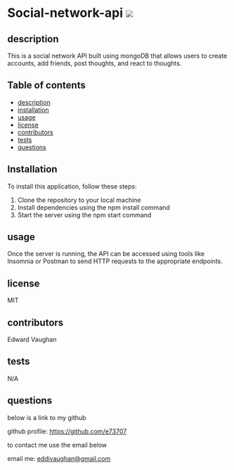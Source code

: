 # Social-network-api <img src = 'https://img.shields.io/badge/license-MIT-red'/>

## description

This is a social network API built using mongoDB that allows users to create accounts, add friends, post thoughts, and react to thoughts.

## Table of contents

- [description](#description)
- [installation](#installation)
- [usage](#usage)
- [license](#license)
- [contributors](#contributors)
- [tests](#tests)
- [questions](#questions)

## Installation

To install this application, follow these steps:

1. Clone the repository to your local machine
2. Install dependencies using the npm install command
3. Start the server using the npm start command

## usage

Once the server is running, the API can be accessed using tools like Insomnia or Postman to send HTTP requests to the appropriate endpoints.

## license

MIT

## contributors

Edward Vaughan

## tests

N/A

## questions

below is a link to my github

github profile: https://github.com/e73707

to contact me use the email below

email me: eddivaughan@gmail.com

